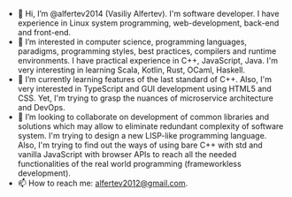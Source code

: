 - 👋 Hi, I’m @alfertev2014 (Vasiliy Alfertev). I'm software developer. I have experience in Linux system programming, web-development, back-end and front-end.
- 👀 I’m interested in computer science, programming languages, paradigms, programming styles, best practices, compilers and runtime environments. I have practical experience in C++, JavaScript, Java. I'm very interesting in learning Scala, Kotlin, Rust, OCaml, Haskell.
- 🌱 I’m currently learning features of the last standard of C++. Also, I'm very interested in TypeScript and GUI development using HTML5 and CSS. Yet, I'm trying to grasp the nuances of microservice architecture and DevOps.
- 💞️ I’m looking to collaborate on development of common libraries and solutions which may allow to eliminate redundant complexity of software system. I'm trying to design a new LISP-like programming language. Also, I'm trying to find out the ways of using bare C++ with std and vanilla JavaScript with browser APIs to reach all the needed functionalities of the real world programming (frameworkless development).
- 📫 How to reach me: alfertev2012@gmail.com.
